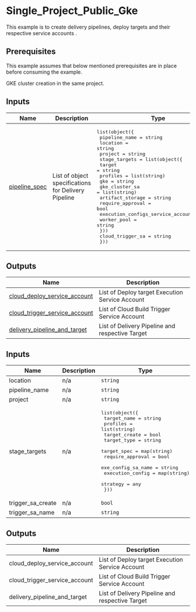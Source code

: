 # Single\_Project\_Public\_Gke

This example is to create delivery pipelines, deploy targets and their respective service accounts   .

## Prerequisites

This example assumes that below mentioned prerequisites are in place before consuming the example.

GKE cluster creation in the same project.

## Inputs

| Name | Description | Type | Default | Required |
|------|-------------|------|---------|:--------:|
| <a name="input_pipeline_spec"></a> [pipeline\_spec](#input\_pipeline\_spec) | List of object specifications for Delivery Pipeline | <pre>list(object({<br>    pipeline_name = string<br>    location      = string<br>    project       = string<br>    stage_targets = list(object({<br>      target                            = string<br>      profiles                          = list(string)<br>      gke                               = string<br>      gke_cluster_sa                    = list(string)<br>      artifact_storage                  = string<br>      require_approval                  = bool<br>      execution_configs_service_account = string<br>      worker_pool                       = string<br>    }))<br>    cloud_trigger_sa = string<br>  }))</pre> | n/a | yes |

## Outputs

| Name | Description |
|------|-------------|
| <a name="output_cloud_deploy_service_account"></a> [cloud\_deploy\_service\_account](#output\_cloud\_deploy\_service\_account) | List of Deploy target Execution Service Account |
| <a name="output_cloud_trigger_service_account"></a> [cloud\_trigger\_service\_account](#output\_cloud\_trigger\_service\_account) | List of Cloud Build Trigger Service Account |
| <a name="output_delivery_pipeline_and_target"></a> [delivery\_pipeline\_and\_target](#output\_delivery\_pipeline\_and\_target) | List of Delivery Pipeline and respective Target |

<!-- BEGINNING OF PRE-COMMIT-TERRAFORM DOCS HOOK -->
## Inputs

| Name | Description | Type | Default | Required |
|------|-------------|------|---------|:--------:|
| location | n/a | `string` | n/a | yes |
| pipeline\_name | n/a | `string` | n/a | yes |
| project | n/a | `string` | n/a | yes |
| stage\_targets | n/a | <pre>list(object({<br>    target_name        = string<br>    profiles           = list(string)<br>    target_create      = bool<br>    target_type        = string<br>    target_spec        = map(string)<br>    require_approval   = bool<br>    exe_config_sa_name = string<br>    execution_config   = map(string)<br>    strategy           = any<br>  }))</pre> | n/a | yes |
| trigger\_sa\_create | n/a | `bool` | n/a | yes |
| trigger\_sa\_name | n/a | `string` | n/a | yes |

## Outputs

| Name | Description |
|------|-------------|
| cloud\_deploy\_service\_account | List of Deploy target Execution Service Account |
| cloud\_trigger\_service\_account | List of Cloud Build Trigger Service Account |
| delivery\_pipeline\_and\_target | List of Delivery Pipeline and respective Target |

<!-- END OF PRE-COMMIT-TERRAFORM DOCS HOOK -->

